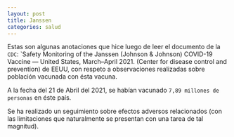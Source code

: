 ```yaml
---
layout: post
title: Janssen
categories: salud
---
```


Estas son algunas anotaciones que hice luego de leer el documento de la `CDC`:
`Safety Monitoring of the Janssen (Johnson & Johnson) COVID-19 Vaccine — United States, March–April 2021.
(Center for disease control and prevention) de EEUU, con respeto a observaciones
realizadas sobre población vacunada con ésta vacuna.

A la fecha del 21 de Abril del 2021, se habían vacunado `7,89 millones de personas`
en éste país.

Se ha realizado un seguimiento sobre efectos adversos relacionados (con las
limitaciones que naturalmente se presentan con una tarea de tal magnitud).
